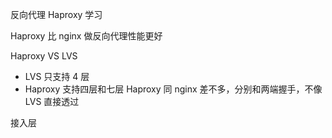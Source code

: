 反向代理 Haproxy 学习


Haproxy 比 nginx 做反向代理性能更好

Haproxy VS LVS 
- LVS 只支持 4 层
- Haproxy 支持四层和七层
Haproxy 同 nginx 差不多，分别和两端握手，不像 LVS 直接透过

接入层